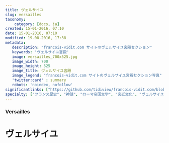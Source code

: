 ```yaml
---
title: ヴェルサイユ
slug: versailles
taxonomy:
    category: [docs, ja]
created: 15-01-2016, 07:10
date: 15-01-2016, 07:10
modified: 19-08-2016, 17:38
metadata:
   description: "francois-vidit.com サイトのヴェルサイユ宮殿セクション"
   keywords: 'ヴェルサイユ宮殿'
   image: versailles_700x525.jpg
   image_width: 700
   image_height: 525
   image_title: ヴェルサイユ宮殿
   image_legend: "francois-vidit.com サイトのヴェルサイユ宮殿セクション写真"
   'twitter:card' : summary
   robots: 'noindex, nofollow'
significantlinks: ["https://github.com/tidiview/francois-vidit.com/blob/develop/user/sites/docs/pages/01.home/02.versailles/chapter.ja.md"]
specialty: ["フランス歴史", "神話", "ローマ帝国文学", "宮廷文化", "ヴェルサイユ宮殿"]
---
```

### Versailles

# ヴェル<wbr>サイユ
